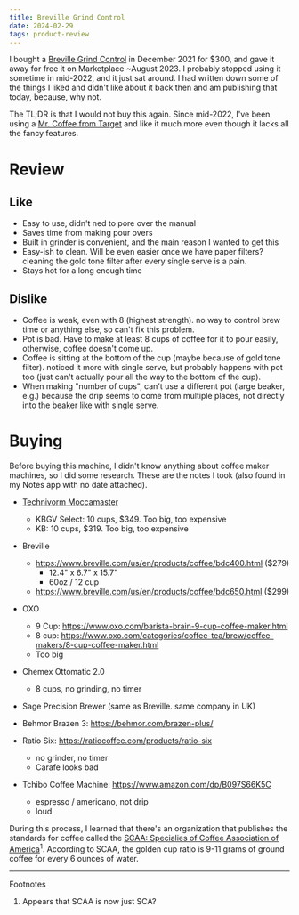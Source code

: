 ```yaml
---
title: Breville Grind Control
date: 2024-02-29
tags: product-review
---
```


I bought a [Breville Grind Control][1] in December 2021 for $300, and gave it away
for free it on Marketplace ~August 2023. I probably stopped using it sometime in
mid-2022, and it just sat around. I had written down some of the things I liked
and didn't like about it back then and am publishing that today, because, why
not.

The TL;DR is that I would not buy this again. Since mid-2022, I've been using a
[Mr. Coffee from Target][2] and like it much more even though it lacks all the fancy
features.

# Review

## Like

- Easy to use, didn't ned to pore over the manual
- Saves time from making pour overs
- Built in grinder is convenient, and the main reason I wanted to get this
- Easy-ish to clean. Will be even easier once we have paper filters? cleaning
  the gold tone filter after every single serve is a pain.
- Stays hot for a long enough time

## Dislike

- Coffee is weak, even with 8 (highest strength). no way to control brew time or
  anything else, so can't fix this problem.
- Pot is bad. Have to make at least 8 cups of coffee for it to pour easily,
  otherwise, coffee doesn't come up.
- Coffee is sitting at the bottom of the cup (maybe because of gold tone
  filter). noticed it more with single serve, but probably happens with pot too
  (just can't actually pour all the way to the bottom of the cup).
- When making "number of cups", can't use a different pot (large beaker, e.g.)
  because the drip seems to come from multiple places, not directly into the
  beaker like with single serve.

# Buying

Before buying this machine, I didn't know anything about coffee maker machines, so I did some research.
These are the notes I took (also found in my Notes app with no date attached).

- [Technivorm Moccamaster](https://us.moccamaster.com/collections/glass-carafe-brewers)

  - KBGV Select: 10 cups, $349. Too big, too expensive
  - KB: 10 cups, $319. Too big, too expensive

- Breville

  - <https://www.breville.com/us/en/products/coffee/bdc400.html> ($279)
    - 12.4" x 6.7" x 15.7"
    - 60oz / 12 cup
  - <https://www.breville.com/us/en/products/coffee/bdc650.html> ($299)

- OXO
  - 9 Cup: <https://www.oxo.com/barista-brain-9-cup-coffee-maker.html>
  - 8 cup: <https://www.oxo.com/categories/coffee-tea/brew/coffee-makers/8-cup-coffee-maker.html>
  - Too big
- Chemex Ottomatic 2.0

  - 8 cups, no grinding, no timer

- Sage Precision Brewer (same as Breville. same company in UK)
- Behmor Brazen 3: https://behmor.com/brazen-plus/
- Ratio Six: <https://ratiocoffee.com/products/ratio-six>
  - no grinder, no timer
  - Carafe looks bad
- Tchibo Coffee Machine: <https://www.amazon.com/dp/B097S66K5C>
  - espresso / americano, not drip
  - loud

During this process, I learned that there's an organization that publishes the
standards for coffee called the
[SCAA: Specialies of Coffee Association of America][3]<sup>1</sup>. According to
SCAA, the golden cup ratio is 9-11 grams of ground coffee for every 6 ounces of
water.

---

Footnotes

1. Appears that SCAA is now just SCA?

[1]: https://www.breville.com/us/en/products/coffee/bdc650.html
[2]: https://www.target.com/p/mr-coffee-5-cup-switch-coffee-maker-black/-/A-78604175
[3]: https://sca.coffee/research/coffee-standards
